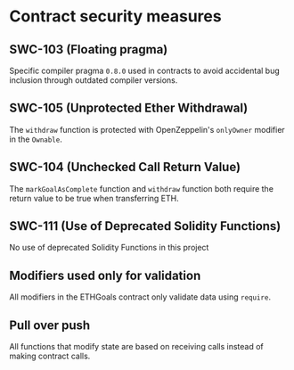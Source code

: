 # Contract security measures

## SWC-103 (Floating pragma)

Specific compiler pragma `0.8.0` used in contracts to avoid accidental bug inclusion through outdated compiler versions.

## SWC-105 (Unprotected Ether Withdrawal)

The `withdraw` function is protected with OpenZeppelin's `onlyOwner` modifier in the `Ownable`.

## SWC-104 (Unchecked Call Return Value)

The `markGoalAsComplete` function and `withdraw` function both require the return value to be true when transferring ETH.

## SWC-111 (Use of Deprecated Solidity Functions)

No use of deprecated Solidity Functions in this project


## Modifiers used only for validation

All modifiers in the ETHGoals contract only validate data using `require`.

## Pull over push

All functions that modify state are based on receiving calls instead of making contract calls.